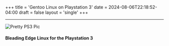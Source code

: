 +++
title = 'Gentoo Linux on Playstation 3'
date = 2024-08-06T22:18:52-04:00
draft = false
layout = 'single'
+++

---

![Pretty PS3 Pic](/pics/pretty-ps3-320.jpg)

#### Bleading Edge Linux for the Playstation 3

